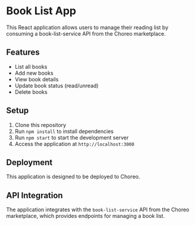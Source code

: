 # Book List App

This React application allows users to manage their reading list by consuming a book-list-service API from the Choreo marketplace.

## Features

- List all books
- Add new books
- View book details
- Update book status (read/unread)
- Delete books

## Setup

1. Clone this repository
2. Run `npm install` to install dependencies
3. Run `npm start` to start the development server
4. Access the application at `http://localhost:3000`

## Deployment

This application is designed to be deployed to Choreo.

## API Integration

The application integrates with the `book-list-service` API from the Choreo marketplace, which provides endpoints for managing a book list.
